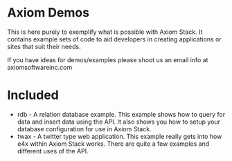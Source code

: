 Axiom Demos
===========

This is here purely to exemplify what is possible with Axiom Stack. It contains example sets of code to aid developers in creating applications or sites that suit their needs.

If you have ideas for demos/examples please shoot us an email info at axiomsoftwareinc.com


Included
===========

* rdb - A relation database example. This example shows how to query for data and insert data using the API. It also shows you how to setup your database configuration for use in Axiom Stack.
* twax - A twitter type web application. This example really gets into how e4x within Axiom Stack works. There are quite a few examples and different uses of the API.